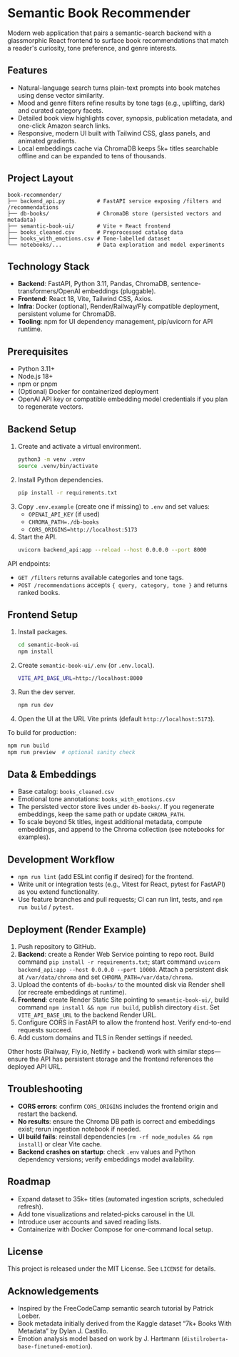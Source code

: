 # Semantic Book Recommender

Modern web application that pairs a semantic-search backend with a glassmorphic React frontend to surface book recommendations that match a reader's curiosity, tone preference, and genre interests.

## Features
- Natural-language search turns plain-text prompts into book matches using dense vector similarity.
- Mood and genre filters refine results by tone tags (e.g., uplifting, dark) and curated category facets.
- Detailed book view highlights cover, synopsis, publication metadata, and one-click Amazon search links.
- Responsive, modern UI built with Tailwind CSS, glass panels, and animated gradients.
- Local embeddings cache via ChromaDB keeps 5k+ titles searchable offline and can be expanded to tens of thousands.

## Project Layout

```
book-recommender/
├── backend_api.py          # FastAPI service exposing /filters and /recommendations
├── db-books/               # ChromaDB store (persisted vectors and metadata)
├── semantic-book-ui/       # Vite + React frontend
├── books_cleaned.csv       # Preprocessed catalog data
├── books_with_emotions.csv # Tone-labelled dataset
└── notebooks/...           # Data exploration and model experiments
```

## Technology Stack
- **Backend**: FastAPI, Python 3.11, Pandas, ChromaDB, sentence-transformers/OpenAI embeddings (pluggable).
- **Frontend**: React 18, Vite, Tailwind CSS, Axios.
- **Infra**: Docker (optional), Render/Railway/Fly compatible deployment, persistent volume for ChromaDB.
- **Tooling**: npm for UI dependency management, pip/uvicorn for API runtime.

## Prerequisites
- Python 3.11+
- Node.js 18+
- npm or pnpm
- (Optional) Docker for containerized deployment
- OpenAI API key or compatible embedding model credentials if you plan to regenerate vectors.

## Backend Setup
1. Create and activate a virtual environment.
	```bash
	python3 -m venv .venv
	source .venv/bin/activate
	```
2. Install Python dependencies.
	```bash
	pip install -r requirements.txt
	```
3. Copy `.env.example` (create one if missing) to `.env` and set values:
	- `OPENAI_API_KEY` (if used)
	- `CHROMA_PATH=./db-books`
	- `CORS_ORIGINS=http://localhost:5173`
4. Start the API.
	```bash
	uvicorn backend_api:app --reload --host 0.0.0.0 --port 8000
	```

API endpoints:
- `GET /filters` returns available categories and tone tags.
- `POST /recommendations` accepts `{ query, category, tone }` and returns ranked books.

## Frontend Setup
1. Install packages.
	```bash
	cd semantic-book-ui
	npm install
	```
2. Create `semantic-book-ui/.env` (or `.env.local`).
	```bash
	VITE_API_BASE_URL=http://localhost:8000
	```
3. Run the dev server.
	```bash
	npm run dev
	```
4. Open the UI at the URL Vite prints (default `http://localhost:5173`).

To build for production:
```bash
npm run build
npm run preview  # optional sanity check
```

## Data & Embeddings
- Base catalog: `books_cleaned.csv`
- Emotional tone annotations: `books_with_emotions.csv`
- The persisted vector store lives under `db-books/`. If you regenerate embeddings, keep the same path or update `CHROMA_PATH`.
- To scale beyond 5k titles, ingest additional metadata, compute embeddings, and append to the Chroma collection (see notebooks for examples).

## Development Workflow
- `npm run lint` (add ESLint config if desired) for the frontend.
- Write unit or integration tests (e.g., Vitest for React, pytest for FastAPI) as you extend functionality.
- Use feature branches and pull requests; CI can run lint, tests, and `npm run build` / `pytest`.

## Deployment (Render Example)
1. Push repository to GitHub.
2. **Backend**: create a Render Web Service pointing to repo root. Build command `pip install -r requirements.txt`; start command `uvicorn backend_api:app --host 0.0.0.0 --port 10000`. Attach a persistent disk at `/var/data/chroma` and set `CHROMA_PATH=/var/data/chroma`.
3. Upload the contents of `db-books/` to the mounted disk via Render shell (or recreate embeddings at runtime).
4. **Frontend**: create Render Static Site pointing to `semantic-book-ui/`, build command `npm install && npm run build`, publish directory `dist`. Set `VITE_API_BASE_URL` to the backend Render URL.
5. Configure CORS in FastAPI to allow the frontend host. Verify end-to-end requests succeed.
6. Add custom domains and TLS in Render settings if needed.

Other hosts (Railway, Fly.io, Netlify + backend) work with similar steps—ensure the API has persistent storage and the frontend references the deployed API URL.

## Troubleshooting
- **CORS errors**: confirm `CORS_ORIGINS` includes the frontend origin and restart the backend.
- **No results**: ensure the Chroma DB path is correct and embeddings exist; rerun ingestion notebook if needed.
- **UI build fails**: reinstall dependencies (`rm -rf node_modules && npm install`) or clear Vite cache.
- **Backend crashes on startup**: check `.env` values and Python dependency versions; verify embeddings model availability.

## Roadmap
- Expand dataset to 35k+ titles (automated ingestion scripts, scheduled refresh).
- Add tone visualizations and related-picks carousel in the UI.
- Introduce user accounts and saved reading lists.
- Containerize with Docker Compose for one-command local setup.

## License
This project is released under the MIT License. See `LICENSE` for details.

## Acknowledgements
- Inspired by the FreeCodeCamp semantic search tutorial by Patrick Loeber.
- Book metadata initially derived from the Kaggle dataset “7k+ Books With Metadata” by Dylan J. Castillo.
- Emotion analysis model based on work by J. Hartmann (`distilroberta-base-finetuned-emotion`).
